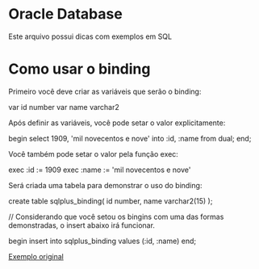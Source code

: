 # Oracle Database

Este arquivo possui dicas com exemplos em SQL

# Como usar o binding

Primeiro você deve criar as variáveis que serão o binding:

var id number
var name varchar2

Após definir as variáveis, você pode setar o valor explicitamente:

begin
  select 1909, 'mil novecentos e nove' into :id, :name from dual;
end;

Você também pode setar o valor pela função exec:

exec :id := 1909
exec :name := 'mil novecentos e nove'

Será criada uma tabela para demonstrar o uso do binding:

create table sqlplus_binding(
  id    number, 
  name  varchar2(15)
);

// Considerando que você setou os bingins com uma das formas demonstradas, o insert abaixo irá funcionar.

begin
  insert into sqlplus_binding values (:id, :name)
end;


[Exemplo original](http://www.adp-gmbh.ch/ora/sqlplus/use_vars.html)